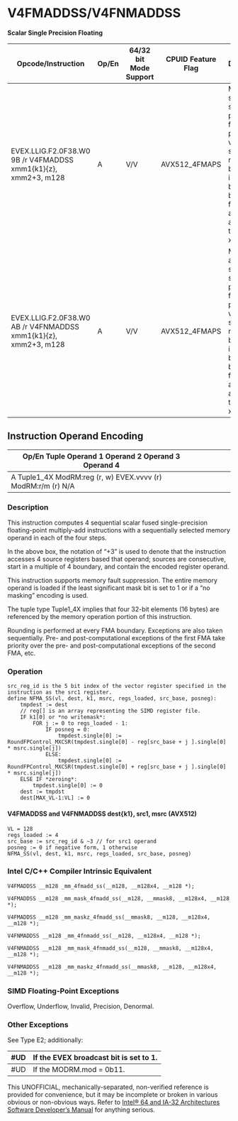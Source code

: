 # V4FMADDSS/V4FNMADDSS

**Scalar Single Precision Floating**

| Opcode/Instruction                                              | Op/En | 64/32 bit Mode Support | CPUID Feature Flag | Description                                                                                                                                                           |
| --------------------------------------------------------------- | ----- | ---------------------- | ------------------ | --------------------------------------------------------------------------------------------------------------------------------------------------------------------- |
| EVEX.LLIG.F2.0F38.W0 9B /r V4FMADDSS xmm1{k1}{z}, xmm2+3, m128  | A     | V/V                    | AVX512_4FMAPS      | Multiply scalar single-precision floating-point values from source register block indicated by xmm2 by values from m128 and accumulate the result in xmm1.            |
| EVEX.LLIG.F2.0F38.W0 AB /r V4FNMADDSS xmm1{k1}{z}, xmm2+3, m128 | A     | V/V                    | AVX512_4FMAPS      | Multiply and negate scalar single-precision floating-point values from source register block indicated by xmm2 by values from m128 and accumulate the result in xmm1. |

## Instruction Operand Encoding

| Op/En Tuple Operand 1 Operand 2 Operand 3 Operand 4          |     |     |     |     |     |
| ------------------------------------------------------------ | --- | --- | --- | --- | --- |
| A Tuple1_4X ModRM:reg (r, w) EVEX.vvvv (r) ModRM:r/m (r) N/A |     |     |     |     |     |

### Description

This instruction computes 4 sequential scalar fused single-precision floating-point multiply-add instructions with a sequentially selected memory operand in each of the four steps.

In the above box, the notation of “+3” is used to denote that the instruction accesses 4 source registers based that operand; sources are consecutive, start in a multiple of 4 boundary, and contain the encoded register operand.

This instruction supports memory fault suppression. The entire memory operand is loaded if the least significant mask bit is set to 1 or if a “no masking” encoding is used.

The tuple type Tuple1_4X implies that four 32-bit elements (16 bytes) are referenced by the memory operation portion of this instruction.

Rounding is performed at every FMA boundary. Exceptions are also taken sequentially. Pre- and post-computational exceptions of the first FMA take priority over the pre- and post-computational exceptions of the second FMA, etc.

### Operation

```
src_reg_id is the 5 bit index of the vector register specified in the instruction as the src1 register.
define NFMA_SS(vl, dest, k1, msrc, regs_loaded, src_base, posneg):
    tmpdest := dest
    // reg[] is an array representing the SIMD register file.
    IF k1[0] or *no writemask*:
        FOR j := 0 to regs_loaded - 1:
            IF posneg = 0:
                tmpdest.single[0] := RoundFPControl_MXCSR(tmpdest.single[0] - reg[src_base + j ].single[0] * msrc.single[j])
            ELSE:
                tmpdest.single[0] := RoundFPControl_MXCSR(tmpdest.single[0] + reg[src_base + j ].single[0] * msrc.single[j])
    ELSE IF *zeroing*:
        tmpdest.single[0] := 0
    dest := tmpdst
    dest[MAX_VL-1:VL] := 0

```

#### V4FMADDSS and V4FNMADDSS dest{k1}, src1, msrc (AVX512)

```
VL = 128
regs_loaded := 4
src_base := src_reg_id & ~3 // for src1 operand
posneg := 0 if negative form, 1 otherwise
NFMA_SS(vl, dest, k1, msrc, regs_loaded, src_base, posneg)

```

### Intel C/C++ Compiler Intrinsic Equivalent

```
V4FMADDSS __m128 _mm_4fmadd_ss(__m128, __m128x4, __m128 *);

```

```
V4FMADDSS __m128 _mm_mask_4fmadd_ss(__m128, __mmask8, __m128x4, __m128 *);

```

```
V4FMADDSS __m128 _mm_maskz_4fmadd_ss(__mmask8, __m128, __m128x4, __m128 *);

```

```
V4FNMADDSS __m128 _mm_4fnmadd_ss(__m128, __m128x4, __m128 *);

```

```
V4FNMADDSS __m128 _mm_mask_4fnmadd_ss(__m128, __mmask8, __m128x4, __m128 *);

```

```
V4FNMADDSS __m128 _mm_maskz_4fnmadd_ss(__mmask8, __m128, __m128x4, __m128 *);

```

### SIMD Floating-Point Exceptions

Overflow, Underflow, Invalid, Precision, Denormal.

### Other Exceptions

See Type E2; additionally:

| #​​​UD | If the EVEX broadcast bit is set to 1. |
| ------ | -------------------------------------- |
| #​​​UD | If the MODRM.mod = 0b11.               |

This UNOFFICIAL, mechanically-separated, non-verified reference is provided for convenience, but it may be
incomplete or broken in various obvious or non-obvious
ways. Refer to [Intel® 64 and IA-32 Architectures Software Developer’s Manual](https://software.intel.com/en-us/download/intel-64-and-ia-32-architectures-sdm-combined-volumes-1-2a-2b-2c-2d-3a-3b-3c-3d-and-4) for anything serious.
